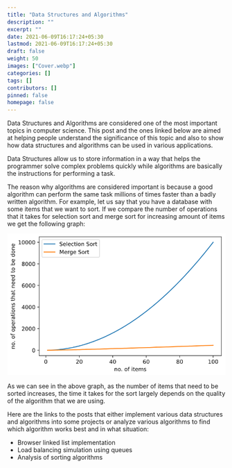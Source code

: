```yaml
---
title: "Data Structures and Algorithms"
description: ""
excerpt: ""
date: 2021-06-09T16:17:24+05:30
lastmod: 2021-06-09T16:17:24+05:30
draft: false
weight: 50
images: ["Cover.webp"]
categories: []
tags: []
contributors: []
pinned: false
homepage: false
---
```


Data Structures and Algorithms are considered one of the most important topics in computer science. This post and the ones linked below are aimed at helping people understand the significance of this topic and also to show how data structures and algorithms can be used in various applications.

Data Structures allow us to store information in a way that helps the programmer solve complex problems quickly while algorithms are basically the instructions for performing a task.

The reason why algorithms are considered important is because a good algorithm can perform the same task millions of times faster than a badly written algorithm. For example, let us say that you have a database with some items that we want to sort. If we compare the number of operations that it takes for selection sort and merge sort for increasing amount of items we get the following graph:

![Comparison](SelectvsMerge.png)

As we can see in the above graph, as the number of items that need to be sorted increases, the time it takes for the sort largely depends on the quality of the algorithm that we are using.

Here are the links to the posts that either implement various data structures and algorithms into some projects or analyze various algorithms to find which algorithm works best and in what situation:

- Browser linked list implementation
- Load balancing simulation using queues
- Analysis of sorting algorithms 
